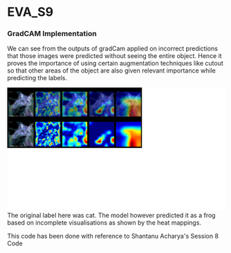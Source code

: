 # EVA_S9
### GradCAM Implementation

We can see from the outputs of gradCam applied on incorrect predictions that those 
images were predicted without seeing the entire object. Hence it proves the importance of using certain 
augmentation techniques like cutout so that other areas of the object are also given relevant importance
while predicting the labels. 


![GitHub Logo](/gradCAM_cat.png)
The original label here was cat.
The model however predicted it as a frog based on incomplete visualisations as shown by the heat mappings.

This code has been done with reference to Shantanu Acharya's Session 8 Code
